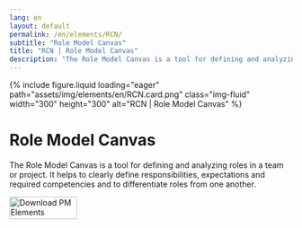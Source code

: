 ```yaml
---
lang: en
layout: default
permalink: /en/elements/RCN/
subtitle: "Role Model Canvas"
title: "RCN | Role Model Canvas"
description: "The Role Model Canvas is a tool for defining and analyzing roles in a team or project. It helps to clearly define responsibilities, expectations and required competencies and to differentiate roles from one another."
---
```


{% include figure.liquid loading="eager" path="assets/img/elements/en/RCN.card.png" class="img-fluid" width="300" height="300" alt="RCN | Role Model Canvas" %}

# Role Model Canvas

The Role Model Canvas is a tool for defining and analyzing roles in a team or project. It helps to clearly define responsibilities, expectations and required competencies and to differentiate roles from one another.

<a href="https://apps.apple.com/app/apple-store/id6738084498?pt=127441684&ct=website&mt=8">
  <img src="{{ "assets/img/en/appstore.png" | relative_url }}" width="120" height="40" alt="Download PM Elements">
</a>
